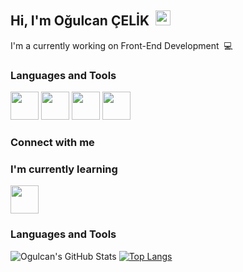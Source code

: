 ## Hi, I'm Oğulcan ÇELİK &nbsp;<img src="https://media.giphy.com/media/hvRJCLFzcasrR4ia7z/giphy.gif" width="24px" height="24px">

I'm a currently working on Front-End Development &nbsp;💻

### Languages and Tools
<p align="left">
<img src="https://cdn.jsdelivr.net/gh/devicons/devicon/icons/html5/html5-original-wordmark.svg" width="45" height="45" /> <img src="https://cdn.jsdelivr.net/gh/devicons/devicon/icons/css3/css3-original-wordmark.svg" height="45" width="45" /> <img src="https://cdn.jsdelivr.net/gh/devicons/devicon/icons/bootstrap/bootstrap-original-wordmark.svg" height="45" /> <img src="https://www.svgrepo.com/show/303229/microsoft-sql-server-logo.svg" width="45" height="45" />
          

### Connect with me

### I'm currently learning
<p align="left">
<img src="https://cdn.jsdelivr.net/gh/devicons/devicon/icons/react/react-original-wordmark.svg" width="45" height="45" />

### Languages and Tools



![Ogulcan's GitHub Stats](https://github-readme-stats.vercel.app/api?username=CanCelik24&theme=dark&show_icons=true) [![Top Langs](https://github-readme-stats.vercel.app/api/top-langs/?username=CanCelik24&layout=compact)](https://github.com/CanCelik24/github-readme-stats)
